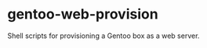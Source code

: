 gentoo-web-provision
====================

Shell scripts for provisioning a Gentoo box as a web server.
